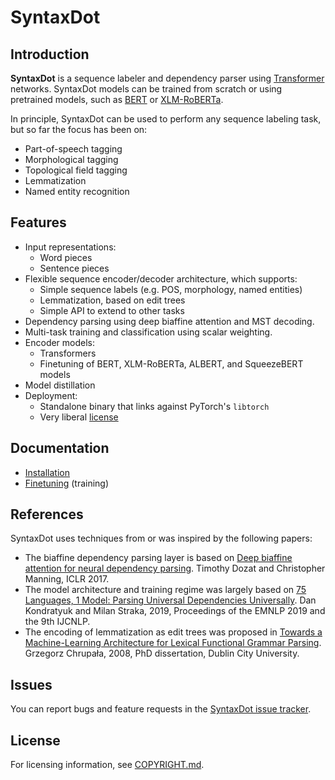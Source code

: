 # SyntaxDot

## Introduction

**SyntaxDot** is a sequence labeler and dependency parser using
[Transformer](https://arxiv.org/abs/1706.03762) networks. SyntaxDot models can
be trained from scratch or using pretrained models, such as
[BERT](https://arxiv.org/abs/1810.04805v2) or
[XLM-RoBERTa](https://arxiv.org/abs/1911.02116).

In principle, SyntaxDot can be used to perform any sequence labeling
task, but so far the focus has been on:

* Part-of-speech tagging
* Morphological tagging
* Topological field tagging
* Lemmatization
* Named entity recognition

## Features

* Input representations:
  - Word pieces
  - Sentence pieces
* Flexible sequence encoder/decoder architecture, which supports:
  * Simple sequence labels (e.g. POS, morphology, named entities)
  * Lemmatization, based on edit trees
  * Simple API to extend to other tasks
* Dependency parsing using deep biaffine attention and MST decoding.
* Multi-task training and classification using scalar weighting.
* Encoder models:
  * Transformers
  * Finetuning of BERT, XLM-RoBERTa, ALBERT, and SqueezeBERT models
* Model distillation
* Deployment:
  * Standalone binary that links against PyTorch's `libtorch`
  * Very liberal [license](LICENSE.md)

## Documentation

* [Installation](doc/install.md)
* [Finetuning](doc/finetune.md) (training)

## References

SyntaxDot uses techniques from or was inspired by the following papers:

* The biaffine dependency parsing layer is based on [Deep biaffine attention for
  neural dependency parsing](https://arxiv.org/pdf/1611.01734.pdf).
  Timothy Dozat and Christopher Manning, ICLR 2017.
* The model architecture and training regime was largely based on [75
  Languages, 1 Model: Parsing Universal Dependencies
  Universally](https://www.aclweb.org/anthology/D19-1279.pdf).  Dan
  Kondratyuk and Milan Straka, 2019, Proceedings of the EMNLP 2019 and
  the 9th IJCNLP.
* The encoding of lemmatization as edit trees was proposed in [Towards
  a Machine-Learning Architecture for Lexical Functional Grammar
  Parsing](http://grzegorz.chrupala.me/papers/phd-single.pdf).
  Grzegorz Chrupała, 2008, PhD dissertation, Dublin City University.

## Issues

You can report bugs and feature requests in the [SyntaxDot issue
tracker](https://github.com/tensordot/syntaxdot/issues).

## License

For licensing information, see [COPYRIGHT.md](COPYRIGHT.md).
